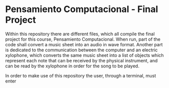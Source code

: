 # Pensamiento Computacional - Final Project

Within this repository there are different files, which all compile the final project for this course, Pensamiento Computacional. When run, part of the code shall convert a music sheet into an audio in wave format. Another part is dedicated to the communication between the computer and an electric xylophone, which converts the same music sheet into a list of objects which represent each note that can be received by the physical instrument, and can be read by the xylophone in order for the song to be played.

In order to make use of this repository the user, through a terminal, must enter
